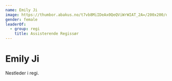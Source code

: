 ```yaml
---
name: Emily Ji
image: https://thumbor.abakus.no/t7vb8MiIDeAx0QeQViWrWIAT_2A=/200x200/default_female_avatar.png
gender: female
leaderOf:
  - group: regi
    title: Assisterende Regissør
---
```


# Emily Ji

Nestleder i regi.
